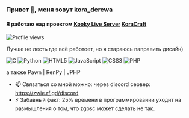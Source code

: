 ### Привет 👋, меня зовут kora_derewa
#### Я работаю над проектом [Kooky Live Server](https://kookylive.ru/creators) [KoraCraft](https://zwie.rf.gd/creators)

![Profile views](https://koraderewa/about)  

Лучше не лесть где всё работоет, но я стараюсь паправить дисайн)

![C](https://img.shields.io/badge/c-%2300599C.svg?style=for-the-badge&logo=c&logoColor=white)
![Python](https://img.shields.io/badge/python-3670A0?style=for-the-badge&logo=python&logoColor=ffdd54)
![HTML5](https://img.shields.io/badge/html5-%23E34F26.svg?style=for-the-badge&logo=html5&logoColor=white)
![JavaScript](https://img.shields.io/badge/javascript-%23323330.svg?style=for-the-badge&logo=javascript&logoColor=%23F7DF1E)
![CSS3](https://img.shields.io/badge/css3-%231572B6.svg?style=for-the-badge&logo=css3&logoColor=white)
![PHP](https://img.shields.io/badge/php-%23777BB4.svg?style=for-the-badge&logo=php&logoColor=white)

а также Pawn | RenPy | JPHP

- 📫 Связаться со мной можно: через discord сервер: https://zwie.rf.gd/discord
- ⚡ Забавный факт: 25% времени в программировании уходит на размышления о том, что zgosc может сделать не так. 
